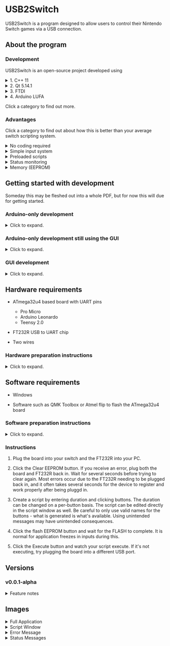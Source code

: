# USB2Switch

USB2Switch is a program designed to allow users to control their Nintendo Switch games via a USB connection. 

## About the program

### Development

USB2Switch is an open-source project developed using

<details>
    <summary>1. C++ 11 </summary>

C++ 11 handles the FTDI functions and GUI tasks. The Qt framework written in C++ powers the GUI. 

</details>

<details>
    <summary>2. Qt 5.14.1 </summary>

Qt 5.14.1 is used for the GUI for the program. Qt handles a majority of the PC-side actions such as inputs, script parsing, and more. Qt Designer is used to auto-generate a layout and most of the stylesheets used in the program. 

</details>

<details>
    <summary>3. FTDI</summary>

The [FTDI D2XX drivers](https://www.ftdichip.com/Drivers/D2XX.htm) are used to handle the communication with the FTDI chip. I develop in Windows using these drivers and that is why the program is Windows-only. 

</details>

<details>
    <summary>4. Arduino LUFA</summary>

[Palatis' Arduino-Lufa](https://github.com/Palatis/Arduino-Lufa) powers the controller input to the nintendo switch. The original firmware is based on [fluffymadness' ATMega32u4-Switch-Fighstick](https://github.com/fluffymadness/ATMega32U4-Switch-Fightstick), which is based on several other projects. 

</details>

Click a category to find out more. 


### Advantages

Click a category to find out about how this is better than your average switch scripting system.

<details>
    <summary>No coding required</summary>
Many other scripting systems require that scripts be written directly into the code, compiled with the code, and flashed to the board. No coding is required to write and deploy scripts with this system. The hex file only needs to be flashed once to be used with this program. 

</details>

<details>
    <summary>Simple input system</summary>

Inputs are performed directly onto a joycon. All of the normal buttons are enabled besides d-pad. Users simply need to input a duration, click the buttons they want to be pressed, and then click the "Flash EEPROM" and "Execute" buttons to deploy their first script. 

</details>

<details>
    <summary>Preloaded scripts</summary>

Several common scripts from previous projects I have worked on are already included in this program (not true in v0.0.1). Users can plug in their FT232R to the PC, their board to the switch, and click one of the PKMN SW/SH or ACNH scripts to begin - no other input required.

</details>

<details>
    <summary>Status monitoring</summary>

Users are visually updated on the progress of their tasks. There are progress bars for each of the functions in the main menu and in the status bar menu. There are colors and messages attached to errors and completion. 

</details>

<details>
    <summary>Memory (EEPROM)</summary>

Scripts are stored directly in the board's memory. This ensures that the script will continue to be loaded even if the board is unplugged. 

</details>

## Getting started with development

Someday this may be fleshed out into a whole PDF, but for now this will due for getting started.

### Arduino-only development

<details>
    <summary> Click to expand. </summary>

Script development is available for people who would only like to work on Arduino code. If you would like to work with Arduino exclusively, I recommend [my swemu-plus-plus repo](https://github.com/ironandstee1/swemu-plus-plus). You'll be able to write and call scripts - all you have to do is plug the board into the switch after you've performed the setup. Write your script in the respective file and replace the uartScriptSelect() call with your class object and function call. 

</details>

### Arduino-only development still using the GUI

<details>
    <summary> Click to expand. </summary>

For this one I recommend downloading the source code in the Arduino folder of this repo. You'll have to clone this whole repo for that. You will still need the LUFA setup available here [my swemu-plus-plus repo](https://github.com/ironandstee1/swemu-plus-plus). Write your scripts in the file of your choosing as I did. In the uartScriptSelect() function in main, add a string (length 12 or less) to identify your script with. Open the GUI and use your cusotom send message to send that string and your script will begin.

</details>

### GUI development

<details>
    <summary> Click to expand. </summary>

I use Qt Creator but you're welcome to use whatever environment suits your needs. If you have Qt Creator you should be able to open the .pro folder and get access to the correct filesystem setup. You'll need to have [these drivers](https://www.ftdichip.com/Drivers/D2XX.htm) downloaded and placed in the base directory including ftd2xx.dll, ftd2xx.lib, and ftd2xx.h. I do not include these because they are not my libraries and I made no changes to them, just calls to them. I will update this more later but I believe these instructions should make this project usable on your windows PC. 

</details>


## Hardware requirements

* ATmega32u4 based board with UART pins
    * Pro Micro
    * Arduino Leonardo 
     * Teensy 2.0

* FT232R USB to UART chip

* Two wires

### Hardware preparation instructions

<details>
  <summary>Click to expand.</summary>


1. Solder the Serial1 RX and TX pins of the ATmega32u4 board (on my pro micro these are labeled TX0 and RX1). 

1. Connect the TX pin of the ATmega32u4 board to the RX pin of the FT232R connector and vice versa

</details>

## Software requirements

* Windows

* Software such as QMK Toolbox or Atmel flip to flash the ATmega32u4 board

### Software preparation instructions

<details>
  <summary>Click to expand.</summary>

1. Download the hex and zip file from this release

1. Boot up QMK Toolbox (or other program) and select the hex file you downloaded

1. Put your ATmega32u4 board in DFU mode by connecting GND to RST and letting go

1. Flash the firmware (hex file) to your board

1. Extract the zip into a folder of your choice

</details>

### Instructions

1. Plug the board into your switch and the FT232R into your PC.

1. Click the Clear EEPROM button. If you receive an error, plug both the board and FT232R back in. Wait for several seconds before trying to clear again. Most errors occur due to the FT232R needing to be plugged back in, and it often takes several seconds for the device to register and work properly after being pluggd in.

1. Create a script by entering duration and clicking buttons. The duration can be changed on a per-button basis. The script can be edited directly in the script window as well. Be careful to only use valid names for the buttons - what is generated is what's available. Using unintended messages may have unintended consequences. 

1. Click the flash EEPROM button and wait for the FLASH to complete. It is normal for application freezes in inputs during this.

1. Click the Execute button and watch your script execute. If it's not executing, try plugging the board into a different USB port. 

## Versions 

### v0.0.1-alpha

<details>
  <summary>Feature notes</summary>



#### USB2Switch PC Application

Green is functional, orange is deprecated/broken. 

```diff
+ Created GUI
+ Added joycons for button input
+ Overlayed buttons on joycon for all inputs
+ Overlayed joystick dials for left and right joysticks
+ Created skeleton tab section for preloaded scripts
+ Created duration input
+ Connected duration and inputs to script window
+ Added function and button for flashing scripts to EEPROM 
+ Added function and button for clearing EEPROM of all commands
+ Added function and button for executing scripts loaded to the board
+ Added function and button for clearing the script box
+ Added Status checking window
+ Added function for checking status to Status checking window
+ Added responsive fields for checkoffs in Status window
+ Added task status bar to monitor functions
+ Added skeleton instant checkbox
+ Added monitor checkbox for debug mode (not included in release)
+ Added Custom Message field
+ Added skeleton menu
+ Added handshake functions for all communication between PC and ATmega32u4 board
+ Added error handling for disconnected FTDI chips and timeouts
! Added FTDI test function
```

#### USB2Switch ATmega32u4 Firmware

```diff
+ Ported swemu-plus-plus
+ Added handshake implementations for receiving data to every communication function
+ Added function for flashing EEPROM
+ Added function for clearing EEPROM
+ Added function for executing stored script
+ Added function for sending status data to PC
+ Added serial data handling
```
</details>

## Images

<details>
  <summary>Full Application</summary>

![fullscreen](https://user-images.githubusercontent.com/59491492/85200142-78e29d80-b2ba-11ea-95b5-ec88c826fb41.JPG)

</details>

<details>
  <summary>Script Window</summary>

![scriptwindows](https://user-images.githubusercontent.com/59491492/85200149-8e57c780-b2ba-11ea-82ba-79059020263a.JPG)

</details>

<details>
  <summary>Error Message</summary>

![errormsg](https://user-images.githubusercontent.com/59491492/85200174-b21b0d80-b2ba-11ea-9fad-77375a4d106c.JPG)

</details>

<details>
  <summary>Status Messages</summary>

![greenstatus](https://user-images.githubusercontent.com/59491492/85200181-c232ed00-b2ba-11ea-9a43-5c09e0bb3054.JPG)

![yellowstatus](https://user-images.githubusercontent.com/59491492/85200182-c52ddd80-b2ba-11ea-81fb-b9c03064b188.JPG)

</details>





